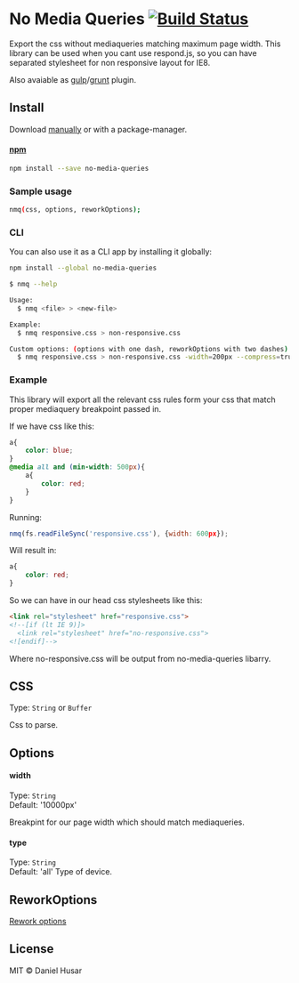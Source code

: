# No Media Queries [![Build Status](https://travis-ci.org/danielhusar/no-media-queries.svg)](https://travis-ci.org/danielhusar/no-media-queries)

Export the css without mediaqueries matching maximum page width.
This library can be used when you cant use respond.js, so you can have separated stylesheet for non responsive layout for IE8.

Also avaiable as [gulp](https://github.com/danielhusar/gulp-no-media-queries)/[grunt](https://github.com/danielhusar/grunt-no-media-queries) plugin.

## Install

Download [manually](https://github.com/danielhusar/no-media-queries/archive/master.zip) or with a package-manager.

#### [npm](https://npmjs.org/package/no-media-queries)

```bash
npm install --save no-media-queries
```

### Sample usage

```bash
nmq(css, options, reworkOptions);
```
### CLI

You can also use it as a CLI app by installing it globally:


```bash
npm install --global no-media-queries
```

```bash
$ nmq --help

Usage:
  $ nmq <file> > <new-file>

Example:
  $ nmq responsive.css > non-responsive.css

Custom options: (options with one dash, reworkOptions with two dashes)
  $ nmq responsive.css > non-responsive.css -width=200px --compress=true
```


### Example

This library will export all the relevant css rules form your css that match proper mediaquery breakpoint passed in.

If we have css like this:

```css
a{
	color: blue;
} 
@media all and (min-width: 500px){
	a{
		color: red;
	}
}
```

Running: 

```javascript
nmq(fs.readFileSync('responsive.css'), {width: 600px});
```

Will result in:

```css
a{
	color: red;
}
```

So we can have in our head css stylesheets like this:
```html
<link rel="stylesheet" href="responsive.css">
<!--[if (lt IE 9)]>
  <link rel="stylesheet" href="no-responsive.css">
<![endif]-->
```


Where no-responsive.css will be output from no-media-queries libarry.

## CSS

Type: `String` or `Buffer`

Css to parse.

## Options


#### width

Type: `String`  
Default: '10000px'

Breakpint for our page width which should match mediaqueries.

#### type

Type: `String`  
Default: 'all'
Type of device.

## ReworkOptions

[Rework options](https://github.com/reworkcss/rework#reworktostringoptions)

## License

MIT © Daniel Husar
